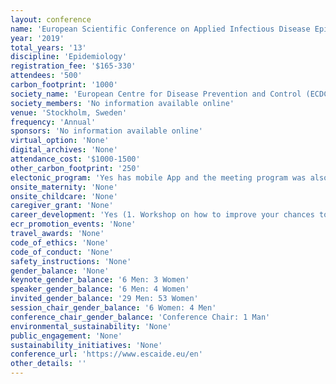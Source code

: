 ```yaml
---
layout: conference 
name: 'European Scientific Conference on Applied Infectious Disease Epidemiology (ESCAIDE)'
year: '2019'
total_years: '13'
discipline: 'Epidemiology'
registration_fee: '$165-330'
attendees: '500'
carbon_footprint: '1000'
society_name: 'European Centre for Disease Prevention and Control (ECDC)'
society_members: 'No information available online'
venue: 'Stockholm, Sweden'
frequency: 'Annual'
sponsors: 'No information available online'
virtual_option: 'None'
digital_archives: 'None'
attendance_cost: '$1000-1500'
other_carbon_footprint: '250'
electonic_program: 'Yes has mobile App and the meeting program was also available online.'
onsite_maternity: 'None'
onsite_childcare: 'None'
caregiver_grant: 'None'
career_development: 'Yes (1. Workshop on how to improve your chances to get an article published in a peer-reviewed journal)'
ecr_promotion_events: 'None'
travel_awards: 'None'
code_of_ethics: 'None'
code_of_conduct: 'None'
safety_instructions: 'None'
gender_balance: 'None'
keynote_gender_balance: '6 Men: 3 Women'
speaker_gender_balance: '6 Men: 4 Women'
invited_gender_balance: '29 Men: 53 Women'
session_chair_gender_balance: '6 Women: 4 Men'
conference_chair_gender_balance: 'Conference Chair: 1 Man'
environmental_sustainability: 'None'
public_engagement: 'None'
sustainability_initiatives: 'None'
conference_url: 'https://www.escaide.eu/en'
other_details: ''
---
```

